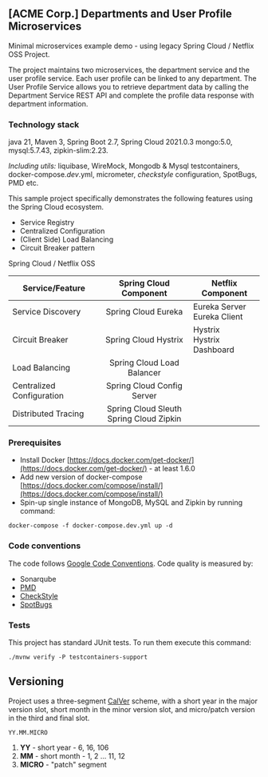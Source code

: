 ## [ACME Corp.] Departments and User Profile Microservices

Minimal microservices example demo - using legacy Spring Cloud / Netflix OSS Project.

The project maintains two microservices, the department service and the user profile service. Each user profile can be linked to any department.
The User Profile Service allows you to retrieve department data by calling the Department Service REST API and complete the profile data response
with department information.

### Technology stack

java 21, Maven 3, Spring Boot 2.7, Spring Cloud 2021.0.3
mongo:5.0, mysql:5.7.43, zipkin-slim:2.23.

_Including utils:_ liquibase, WireMock, Mongodb & Mysql testcontainers, docker-compose._dev_.yml,
micrometer, _checkstyle_ configuration, SpotBugs, PMD etc.

This sample project specifically demonstrates the following features using the Spring Cloud ecosystem.

- Service Registry
- Centralized Configuration
- (Client Side) Load Balancing
- Circuit Breaker pattern

Spring Cloud / Netflix OSS

| Service/Feature           |           Spring Cloud Component           | Netflix Component              |
|---------------------------|:------------------------------------------:|--------------------------------|
| Service Discovery         |            Spring Cloud Eureka             | Eureka Server<br>Eureka Client |
| Circuit Breaker           |            Spring Cloud Hystrix            | Hystrix<br>Hystrix Dashboard   |
| Load Balancing            |         Spring Cloud Load Balancer         |                                |
| Centralized Configuration |         Spring Cloud Config Server         |                                |
| Distributed Tracing       | Spring Cloud Sleuth<br>Spring Cloud Zipkin |                                |

### Prerequisites

- Install Docker [https://docs.docker.com/get-docker/](https://docs.docker.com/get-docker/) - at least 1.6.0
- Add new version of docker-compose [https://docs.docker.com/compose/install/](https://docs.docker.com/compose/install/)
- Spin-up single instance of MongoDB, MySQL and Zipkin by running command:

```
docker-compose -f docker-compose.dev.yml up -d
```

### Code conventions

The code follows [Google Code Conventions](https://google.github.io/styleguide/javaguide.html). Code
quality is measured by:

- Sonarqube
- [PMD](https://pmd.github.io/)
- [CheckStyle](https://checkstyle.sourceforge.io/)
- [SpotBugs](https://spotbugs.github.io/)

### Tests

This project has standard JUnit tests. To run them execute this command:

```text
./mvnw verify -P testcontainers-support
```

## Versioning

Project uses a three-segment [CalVer](https://calver.org/) scheme, with a short year in the major version slot, short month in the minor version slot, and micro/patch version in the third
and final slot.

```
YY.MM.MICRO
```

1. **YY** - short year - 6, 16, 106
1. **MM** - short month - 1, 2 ... 11, 12
1. **MICRO** -  "patch" segment
